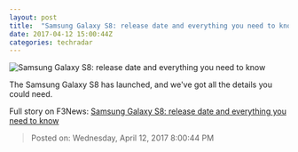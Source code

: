 ```yaml
---
layout: post
title:  "Samsung Galaxy S8: release date and everything you need to know"
date: 2017-04-12 15:00:44Z
categories: techradar
---
```


![Samsung Galaxy S8: release date and everything you need to know](http://cdn.mos.cms.futurecdn.net/QZatYEave2Xw5JpHnwYRjR-1200-80.jpg)

The Samsung Galaxy S8 has launched, and we've got all the details you could need.


Full story on F3News: [Samsung Galaxy S8: release date and everything you need to know](http://www.f3nws.com/n/H2BkYF)

> Posted on: Wednesday, April 12, 2017 8:00:44 PM
